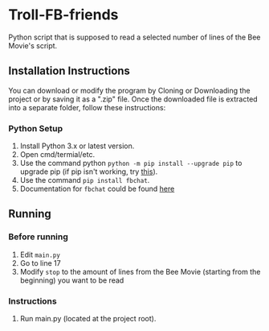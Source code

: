 # Troll-FB-friends
Python script that is supposed to read a selected number of lines of the Bee Movie's script.

## Installation Instructions
You can download or modify the program by Cloning or Downloading the project or by saving it as a ".zip" file.
Once the downloaded file is extracted into a separate folder, follow these instructions:

### Python Setup
1. Install Python 3.x or latest version.
2. Open cmd/termial/etc.
3. Use the command python `python -m pip install --upgrade pip` to upgrade pip (if pip isn't working, try [this](https://stackoverflow.com/questions/23708898/pip-is-not-recognized-as-an-internal-or-external-command)).
4. Use the command `pip install fbchat`.
5. Documentation for `fbchat` could be found [here](https://fbchat.readthedocs.io)


## Running
### Before running
1. Edit `main.py`
2. Go to line 17
3. Modify `stop` to the amount of lines from the Bee Movie (starting from the beginning) you want to be read

### Instructions
1. Run main.py (located at the project root).
